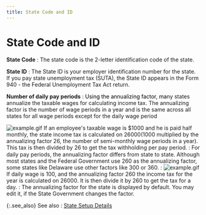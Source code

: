 ```yaml
---
title: State Code and ID
---
```


# State Code and ID


**State Code**
: The state code is the 2-letter identification code  of the state.


**State ID**
: The State ID is your employer identification number  for the state. If you pay state unemployment tax (SUTA), the State ID  appears in the Form 940 - the Federal Unemployment Tax Act return.


**Number of daily pay periods**
: <font style="color: #000000;" color="#000000">Using the annualizing factor, 
 ma</font>ny states annualize the taxable wages for calculating income  tax. The annualizing factor is the number of wage periods in a year and  is the same across all states for all wage periods except for the daily  wage period


![example.gif]({{site.prl_baseurl}}/img/example.gif) If an employee's taxable  wage is $1000 and he is paid half monthly, the state income tax is calculated  on $26000 ($1000 multiplied by the annualizing factor 26, the number of  semi-monthly wage periods in a year). This tax is then divided by 26 to  get the tax withholding per pay period<font style="font-family: Verdana;" face="verdana">.</font>
: For daily pay periods, the annualizing factor differs  from state to state. Although most states and the Federal Government use  260 as the annualizing factor, some states like Delaware use other factors  like 300 or 360.
: ![example.gif]({{site.prl_baseurl}}/img/example.gif) If daily wage is 100, and the annualizing factor 260 the  income tax for the year is calculated on 26000. It is then divide it by  260 to get the tax for a day.
: The annualizing factor for the state is displayed  by default. You may edit it, if the State Government changes the factor.


{:.see_also}
See also
: [State Setup  Details]({{site.prl_baseurl}}/setup/state-setup/the_state_setup_profile.html)
